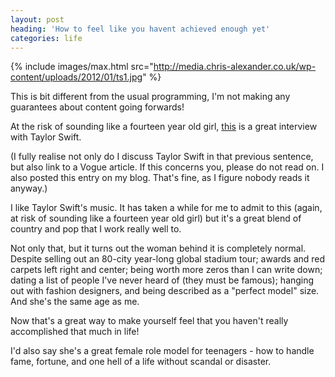 ```yaml
---
layout: post
heading: 'How to feel like you havent achieved enough yet'
categories: life
---
```


{% include images/max.html src="http://media.chris-alexander.co.uk/wp-content/uploads/2012/01/ts1.jpg" %}

This is bit different from the usual programming, I'm not making any guarantees about content going forwards!

At the risk of sounding like a fourteen year old girl, [this](http://web.archive.org/web/20120224035536/http://www.vogue.com/magazine/article/taylor-swift-the-single-life) is a great interview with Taylor Swift.

(I fully realise not only do I discuss Taylor Swift in that previous sentence, but also link to a Vogue article. If this concerns you, please do not read on. I also posted this entry on my blog. That's fine, as I figure nobody reads it anyway.)

I like Taylor Swift's music. It has taken a while for me to admit to this (again, at risk of sounding like a fourteen year old girl) but it's a great blend of country and pop that I work really well to.

Not only that, but it turns out the woman behind it is completely normal. Despite selling out an 80-city year-long global stadium tour; awards and red carpets left right and center; being worth more zeros than I can write down; dating a list of people I've never heard of (they must be famous); hanging out with fashion designers, and being described as a "perfect model" size. And she's the same age as me.

Now that's a great way to make yourself feel that you haven't really accomplished that much in life!

I'd also say she's a great female role model for teenagers - how to handle fame, fortune, and one hell of a life without scandal or disaster.
